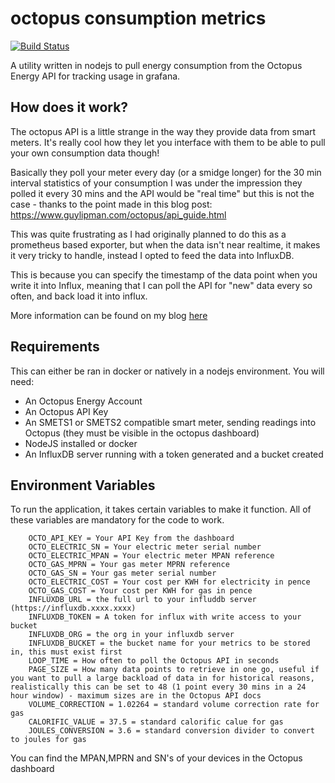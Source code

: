 # octopus consumption metrics
[![Build Status](http://drone.nerdcave.us/api/badges/Home/octopusenergy-consumption-metrics/status.svg)](http://drone.nerdcave.us/Home/octopusenergy-consumption-metrics)

A utility written in nodejs to pull energy consumption from the Octopus Energy API for tracking usage in grafana.

## How does it work?
The octopus API is a little strange in the way they provide data from smart meters.
It's really cool how they let you interface with them to be able to pull your own consumption data though!

Basically they poll your meter every day (or a smidge longer) for the 30 min interval statistics of your consumption
I was under the impression they polled it every 30 mins and the API would be "real time" but this is not the case - thanks to the point made in this blog post: 
https://www.guylipman.com/octopus/api_guide.html


This was quite frustrating as I had originally planned to do this as a prometheus based exporter, but when the data isn't near realtime, it makes it very tricky to handle, instead I opted to feed the data into InfluxDB.

This is because you can specify the timestamp of the data point when you write it into Influx, meaning that I can poll the API for "new" data every so often, and back load it into influx.

More information can be found on my blog [here](https://ainsey11.com/monitoring-my-energy-consumption-with-octopus-energy-grafana-influxdb-and-node-js/)

## Requirements


This can either be ran in docker or natively in a nodejs environment.
You will need:
 - An Octopus Energy Account
 - An Octopus API Key
 - An SMETS1 or SMETS2 compatible smart meter, sending readings into Octopus (they must be visible in the octopus dashboard)
 - NodeJS installed or docker
 - An InfluxDB server running with a token generated and a bucket created

 
## Environment Variables
To run the application, it takes certain variables to make it function. All of these variables are mandatory for the code to work.

```
    OCTO_API_KEY = Your API Key from the dashboard
    OCTO_ELECTRIC_SN = Your electric meter serial number
    OCTO_ELECTRIC_MPAN = Your electric meter MPAN reference
    OCTO_GAS_MPRN = Your gas meter MPRN reference
    OCTO_GAS_SN = Your gas meter serial number
    OCTO_ELECTRIC_COST = Your cost per KWH for electricity in pence
    OCTO_GAS_COST = Your cost per KWH for gas in pence
    INFLUXDB_URL = the full url to your influddb server (https://influxdb.xxxx.xxxx)
    INFLUXDB_TOKEN = A token for influx with write access to your bucket
    INFLUXDB_ORG = the org in your influxdb server
    INFLUXDB_BUCKET = the bucket name for your metrics to be stored in, this must exist first
    LOOP_TIME = How often to poll the Octopus API in seconds
    PAGE_SIZE = How many data points to retrieve in one go, useful if you want to pull a large backload of data in for historical reasons, realistically this can be set to 48 (1 point every 30 mins in a 24 hour window) - maximum sizes are in the Octopus API docs
    VOLUME_CORRECTION = 1.02264 = standard volume correction rate for gas
    CALORIFIC_VALUE = 37.5 = standard calorific calue for gas
    JOULES_CONVERSION = 3.6 = standard conversion divider to convert to joules for gas

```
You can find the MPAN,MPRN and SN's of your devices in the Octopus dashboard
